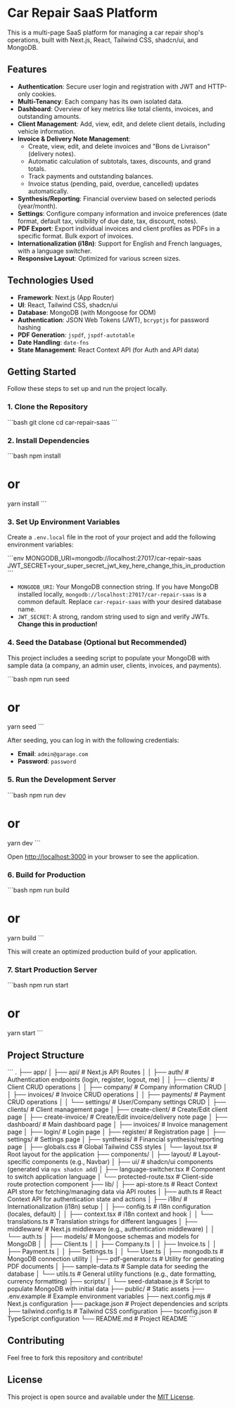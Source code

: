 # Car Repair SaaS Platform

This is a multi-page SaaS platform for managing a car repair shop's operations, built with Next.js, React, Tailwind CSS, shadcn/ui, and MongoDB.

## Features

-   **Authentication**: Secure user login and registration with JWT and HTTP-only cookies.
-   **Multi-Tenancy**: Each company has its own isolated data.
-   **Dashboard**: Overview of key metrics like total clients, invoices, and outstanding amounts.
-   **Client Management**: Add, view, edit, and delete client details, including vehicle information.
-   **Invoice & Delivery Note Management**:
    -   Create, view, edit, and delete invoices and "Bons de Livraison" (delivery notes).
    -   Automatic calculation of subtotals, taxes, discounts, and grand totals.
    -   Track payments and outstanding balances.
    -   Invoice status (pending, paid, overdue, cancelled) updates automatically.
-   **Synthesis/Reporting**: Financial overview based on selected periods (year/month).
-   **Settings**: Configure company information and invoice preferences (date format, default tax, visibility of due date, tax, discount, notes).
-   **PDF Export**: Export individual invoices and client profiles as PDFs in a specific format. Bulk export of invoices.
-   **Internationalization (i18n)**: Support for English and French languages, with a language switcher.
-   **Responsive Layout**: Optimized for various screen sizes.

## Technologies Used

-   **Framework**: Next.js (App Router)
-   **UI**: React, Tailwind CSS, shadcn/ui
-   **Database**: MongoDB (with Mongoose for ODM)
-   **Authentication**: JSON Web Tokens (JWT), `bcryptjs` for password hashing
-   **PDF Generation**: `jspdf`, `jspdf-autotable`
-   **Date Handling**: `date-fns`
-   **State Management**: React Context API (for Auth and API data)

## Getting Started

Follow these steps to set up and run the project locally.

### 1. Clone the Repository

\`\`\`bash
git clone <repository-url>
cd car-repair-saas
\`\`\`

### 2. Install Dependencies

\`\`\`bash
npm install
# or
yarn install
\`\`\`

### 3. Set Up Environment Variables

Create a `.env.local` file in the root of your project and add the following environment variables:

\`\`\`env
MONGODB_URI=mongodb://localhost:27017/car-repair-saas
JWT_SECRET=your_super_secret_jwt_key_here_change_this_in_production
\`\`\`

-   `MONGODB_URI`: Your MongoDB connection string. If you have MongoDB installed locally, `mongodb://localhost:27017/car-repair-saas` is a common default. Replace `car-repair-saas` with your desired database name.
-   `JWT_SECRET`: A strong, random string used to sign and verify JWTs. **Change this in production!**

### 4. Seed the Database (Optional but Recommended)

This project includes a seeding script to populate your MongoDB with sample data (a company, an admin user, clients, invoices, and payments).

\`\`\`bash
npm run seed
# or
yarn seed
\`\`\`

After seeding, you can log in with the following credentials:
-   **Email**: `admin@garage.com`
-   **Password**: `password`

### 5. Run the Development Server

\`\`\`bash
npm run dev
# or
yarn dev
\`\`\`

Open [http://localhost:3000](http://localhost:3000) in your browser to see the application.

### 6. Build for Production

\`\`\`bash
npm run build
# or
yarn build
\`\`\`

This will create an optimized production build of your application.

### 7. Start Production Server

\`\`\`bash
npm run start
# or
yarn start
\`\`\`

## Project Structure

\`\`\`
.
├── app/
│   ├── api/                  # Next.js API Routes
│   │   ├── auth/             # Authentication endpoints (login, register, logout, me)
│   │   ├── clients/          # Client CRUD operations
│   │   ├── company/          # Company information CRUD
│   │   ├── invoices/         # Invoice CRUD operations
│   │   ├── payments/         # Payment CRUD operations
│   │   └── settings/         # User/Company settings CRUD
│   ├── clients/              # Client management page
│   ├── create-client/        # Create/Edit client page
│   ├── create-invoice/       # Create/Edit invoice/delivery note page
│   ├── dashboard/            # Main dashboard page
│   ├── invoices/             # Invoice management page
│   ├── login/                # Login page
│   ├── register/             # Registration page
│   ├── settings/             # Settings page
│   ├── synthesis/            # Financial synthesis/reporting page
│   ├── globals.css           # Global Tailwind CSS styles
│   └── layout.tsx            # Root layout for the application
├── components/
│   ├── layout/               # Layout-specific components (e.g., Navbar)
│   ├── ui/                   # shadcn/ui components (generated via `npx shadcn add`)
│   ├── language-switcher.tsx # Component to switch application language
│   └── protected-route.tsx   # Client-side route protection component
├── lib/
│   ├── api-store.ts          # React Context API store for fetching/managing data via API routes
│   ├── auth.ts               # React Context API for authentication state and actions
│   ├── i18n/                 # Internationalization (i18n) setup
│   │   ├── config.ts         # i18n configuration (locales, default)
│   │   ├── context.tsx       # i18n context and hook
│   │   └── translations.ts   # Translation strings for different languages
│   ├── middleware/           # Next.js middleware (e.g., authentication middleware)
│   │   └── auth.ts
│   ├── models/               # Mongoose schemas and models for MongoDB
│   │   ├── Client.ts
│   │   ├── Company.ts
│   │   ├── Invoice.ts
│   │   ├── Payment.ts
│   │   ├── Settings.ts
│   │   └── User.ts
│   ├── mongodb.ts            # MongoDB connection utility
│   ├── pdf-generator.ts      # Utility for generating PDF documents
│   ├── sample-data.ts        # Sample data for seeding the database
│   └── utils.ts              # General utility functions (e.g., date formatting, currency formatting)
├── scripts/
│   └── seed-database.js      # Script to populate MongoDB with initial data
├── public/                   # Static assets
├── .env.example              # Example environment variables
├── next.config.mjs           # Next.js configuration
├── package.json              # Project dependencies and scripts
├── tailwind.config.ts        # Tailwind CSS configuration
├── tsconfig.json             # TypeScript configuration
└── README.md                 # Project README
\`\`\`

## Contributing

Feel free to fork this repository and contribute!

## License

This project is open source and available under the [MIT License](LICENSE).
